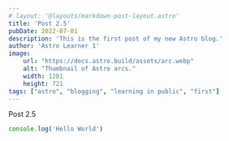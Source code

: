 ```yaml
---
# layout: '@layouts/markdown-post-layout.astro'
title: 'Post 2.5'
pubDate: 2022-07-01
description: 'This is the first post of my new Astro blog.'
author: 'Astro Learner 1'
image:
    url: "https://docs.astro.build/assets/arc.webp"
    alt: "Thumbnail of Astro arcs."
    width: 1281
    height: 721
tags: ["astro", "blogging", "learning in public", "first"]
---
```


Post 2.5

```js
console.log('Hello World')
```
